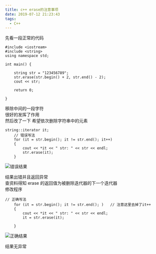 ```yaml
---
title: c++ erase的注意事项
date: 2019-07-12 21:23:43
tags:
  - C++
---
```


先看一段正常的代码

```
#include <iostream>
#include <string>
using namespace std;

int main() {

    string str = "123456789";
    str.erase(str.begin() + 2, str.end() - 2);
    cout << str;

    return 0;

}
```

移除中间的一段字符  
很好的发挥了作用  
然后改了一下 希望依次删除字符串中的元素

```
string::iterator it;
    // 错误写法
    for (it = str.begin(); it != str.end(); it++)
    {
        cout << *it << " str: " << str << endl;
        str.erase(it);
    }
```

![错误结果](/images/c++/erase_error.jpg)

结果出错并且返回异常  
查资料得知 erase 的返回值为被删除迭代器的下一个迭代器  
修改程序

```
// 正确写法
    for (it = str.begin(); it != str.end(); )   // 注意这里去掉了it++
    {
        cout << *it << " str: " << str << endl;
        it = str.erase(it);

    }
```

![正确结果](/images/c++/erase_right.jpg)

结果无异常
